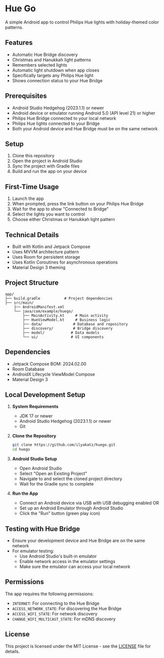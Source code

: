 # Hue Go

A simple Android app to control Philips Hue lights with holiday-themed color patterns.

## Features
- Automatic Hue Bridge discovery
- Christmas and Hanukkah light patterns
- Remembers selected lights
- Automatic light shutdown when app closes
- Specifically targets any Philips Hue light
- Shows connection status to your Hue Bridge

## Prerequisites

- Android Studio Hedgehog (2023.1.1) or newer
- Android device or emulator running Android 5.0 (API level 21) or higher
- Philips Hue Bridge connected to your local network
- Philips Hue lights connected to your Bridge
- Both your Android device and Hue Bridge must be on the same network

## Setup

1. Clone this repository
2. Open the project in Android Studio
3. Sync the project with Gradle files
4. Build and run the app on your device

## First-Time Usage

1. Launch the app
2. When prompted, press the link button on your Philips Hue Bridge
3. Wait for the app to show "Connected to Bridge"
4. Select the lights you want to control
5. Choose either Christmas or Hanukkah light pattern

## Technical Details

- Built with Kotlin and Jetpack Compose
- Uses MVVM architecture pattern
- Uses Room for persistent storage
- Uses Kotlin Coroutines for asynchronous operations
- Material Design 3 theming

## Project Structure

    app/
    ├── build.gradle           # Project dependencies
    ├── src/main/
        ├── AndroidManifest.xml
        └── java/com/example/huego/
            ├── MainActivity.kt     # Main activity
            ├── HueViewModel.kt     # Business logic
            ├── data/              # Database and repository
            ├── discovery/         # Bridge discovery
            ├── model/            # Data models
            └── ui/               # UI components

## Dependencies

- Jetpack Compose BOM: 2024.02.00
- Room Database
- AndroidX Lifecycle ViewModel Compose
- Material Design 3

## Local Development Setup

1. **System Requirements**
   - JDK 17 or newer
   - Android Studio Hedgehog (2023.1.1) or newer
   - Git

2. **Clone the Repository**
   ```bash
   git clone https://github.com/ilyakatz/huego.git
   cd huego
   ```

3. **Android Studio Setup**
   - Open Android Studio
   - Select "Open an Existing Project"
   - Navigate to and select the cloned project directory
   - Wait for the Gradle sync to complete

4. **Run the App**
   - Connect an Android device via USB with USB debugging enabled
     OR
   - Set up an Android Emulator through Android Studio
   - Click the "Run" button (green play icon)

## Testing with Hue Bridge

- Ensure your development device and Hue Bridge are on the same network
- For emulator testing:
  - Use Android Studio's built-in emulator
  - Enable network access in the emulator settings
  - Make sure the emulator can access your local network

## Permissions

The app requires the following permissions:
- `INTERNET`: For connecting to the Hue Bridge
- `ACCESS_NETWORK_STATE`: For discovering the Hue Bridge
- `ACCESS_WIFI_STATE`: For network discovery
- `CHANGE_WIFI_MULTICAST_STATE`: For mDNS discovery

## License

This project is licensed under the MIT License - see the [LICENSE](LICENSE) file for details. 